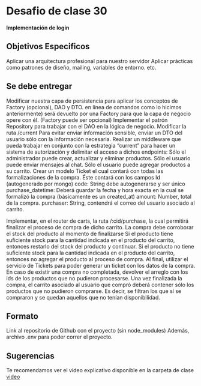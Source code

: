 
# Desafio de clase 30

**Implementación de login**

  

## Objetivos Especificos

Aplicar una arquitectura profesional para nuestro servidor
Aplicar prácticas como patrones de diseño, mailing, variables de entorno. etc.

  

## Se debe entregar

Modificar nuestra capa de persistencia para aplicar los conceptos de Factory (opcional), DAO y DTO. 
en línea de comandos como lo hicimos anteriormente) será devuelto por una Factory para que la capa de negocio opere con él. (Factory puede ser opcional)
Implementar el patrón Repository para trabajar con el DAO en la lógica de negocio. 
Modificar la ruta  /current Para evitar enviar información sensible, enviar un DTO del usuario sólo con la información necesaria.
Realizar un middleware que pueda trabajar en conjunto con la estrategia “current” para hacer un sistema de autorización y delimitar el acceso a dichos endpoints:
Sólo el administrador puede crear, actualizar y eliminar productos.
Sólo el usuario puede enviar mensajes al chat.
Sólo el usuario puede agregar productos a su carrito.
Crear un modelo Ticket el cual contará con todas las formalizaciones de la compra. Éste contará con los campos
Id (autogenerado por mongo)
code: String debe autogenerarse y ser único
purchase_datetime: Deberá guardar la fecha y hora exacta en la cual se formalizó la compra (básicamente es un created_at)
amount: Number, total de la compra.
purchaser: String, contendrá el correo del usuario asociado al carrito.


Implementar, en el router de carts, la ruta /:cid/purchase, la cual permitirá finalizar el proceso de compra de dicho carrito.
La compra debe corroborar el stock del producto al momento de finalizarse
Si el producto tiene suficiente stock para la cantidad indicada en el producto del carrito, entonces restarlo del stock del producto y continuar.
Si el producto no tiene suficiente stock para la cantidad indicada en el producto del carrito, entonces no agregar el producto al proceso de compra. 
Al final, utilizar el servicio de Tickets para poder generar un ticket con los datos de la compra.
En caso de existir una compra no completada, devolver el arreglo con los ids de los productos que no pudieron procesarse.
Una vez finalizada la compra, el carrito asociado al usuario que compró deberá contener sólo los productos que no pudieron comprarse. Es decir, se filtran los que sí se compraron y se quedan aquellos que no tenían disponibilidad.






## Formato
Link al repositorio de Github con el proyecto (sin node_modules)
Además, archivo .env para poder correr el proyecto.

  

##  Sugerencias
Te recomendamos ver el vídeo explicativo disponible en la carpeta de clase [ video](https://drive.google.com/file/d/166LOYkdkQH24bo0bEZ7-HCijWE944v0x/view?t=4)